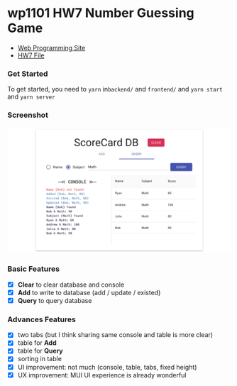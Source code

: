 # wp1101 HW7 Number Guessing Game

- [Web Programming Site](https://wp.ee.ntu.edu.tw/)
- [HW7 File](https://ceiba.ntu.edu.tw/course/fdb723/hw/hw7.pdf)

### Get Started

To get started, you need to `yarn` in`backend/` and `frontend/` and `yarn start` and `yarn server`

### Screenshot

![screen shot](Screenshot.png)
### Basic Features

- [x] **Clear** to clear database and console
- [x] **Add** to write to database (add / update / existed)
- [x] **Query** to query database

### Advances Features

- [x] two tabs (but I think sharing same console and table is more clear)
- [x] table for **Add**
- [x] table for **Query**
- [x] sorting in table
- [x] UI improvement: not much (console, table, tabs, fixed height)
- [x] UX improvement: MUI UI experience is already wonderful